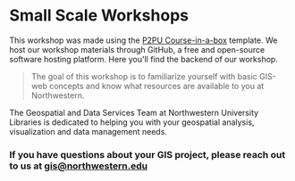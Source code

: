 # Small Scale Workshops
This workshop was made using the [P2PU Course-in-a-box](https://course-in-a-box.p2pu.org/) template. We host our workshop materials through GitHub, a free and open-source software hosting platform. Here you'll find the backend of our workshop. 

> The goal of this workshop is to familiarize yourself with basic GIS-web concepts and know what resources are available to you at Northwestern. 

The Geospatial and Data Services Team at Northwestern University Libraries is dedicated to helping you with your geospatial analysis, visualization and data management needs.

### If you have questions about your GIS project, please reach out to us at gis@northwestern.edu
